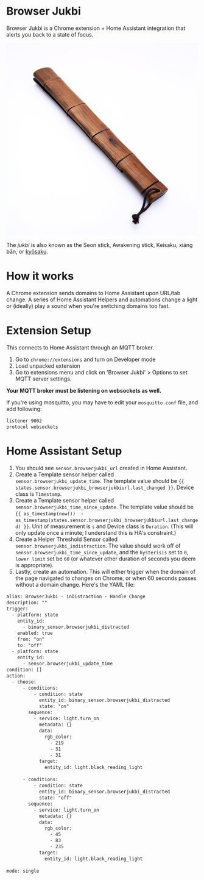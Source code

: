 # Browser Jukbi

Browser Jukbi is a Chrome extension + Home Assistant integration that alerts you back to a state of focus.

![jukbi.jpeg](jukbi.jpeg)

The _jukbi_ is also known as the Seon stick, Awakening stick, Keisaku, xiāng bǎn, or [kyōsaku](https://en.wikipedia.org/wiki/Keisaku_).

# How it works

A Chrome extension sends domains to Home Assistant upon URL/tab change.
A series of Home Assistant Helpers and automations change a light or (ideally) play a sound when you're switching domains too fast.


# Extension Setup

This connects to Home Assistant through an MQTT broker.

1. Go to `chrome://extensions` and turn on Developer mode
2. Load unpacked extension
3. Go to extensions menu and click on 'Browser Jukbi' > Options to set MQTT server settings.

**Your MQTT broker must be listening on websockets as well.**

If you're using mosquitto, you may have to edit your `mosquitto.conf` file, and add following:
```
listener 9002
protocol websockets
```

# Home Assistant Setup

1. You should see `sensor.browserjukbi_url` created in Home Assistant.
2. Create a Template sensor helper called `sensor.browserjukbi_update_time`. The template value should be
`{{ states.sensor.browserjukbi_browserjukbiurl.last_changed }}`. Device class is `Timestamp`. 
3. Create a Template sensor helper called `sensor.browserjukbi_time_since_update`. The template value should be
`{{ as_timestamp(now())  - as_timestamp(states.sensor.browserjukbi_browserjukbiurl.last_changed) }}`. Unit of measurement is `s` and Device class is `Duration`. (This will only update once a minute; I understand this is HA's constraint.)
4. Create a Helper Threshold Sensor called `sensor.browserjukbi_indistraction`. The value should work off of `sensor.browserjukbi_time_since_update`, and the  `hysterisis` set to `0`, `lower limit` set be `60` (or whatever other duration of seconds you deem is appropriate).
5. Lastly, create an automation. This will either trigger when the domain of the page navigated to changes on Chrome, or when 60 seconds passes without a domain change. Here's the YAML file:
```
alias: BrowserJukbi - inDistraction - Handle Change
description: ""
trigger:
  - platform: state
    entity_id:
      - binary_sensor.browserjukbi_distracted
    enabled: true
    from: "on"
    to: "off"
  - platform: state
    entity_id:
      - sensor.browserjukbi_update_time
condition: []
action:
  - choose:
      - conditions:
          - condition: state
            entity_id: binary_sensor.browserjukbi_distracted
            state: "on"
        sequence:
          - service: light.turn_on
            metadata: {}
            data:
              rgb_color:
                - 219
                - 31
                - 31
            target:
              entity_id: light.black_reading_light

      - conditions:
          - condition: state
            entity_id: binary_sensor.browserjukbi_distracted
            state: "off"
        sequence:
          - service: light.turn_on
            metadata: {}
            data:
              rgb_color:
                - 45
                - 83
                - 235
            target:
              entity_id: light.black_reading_light

mode: single

```

